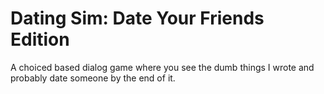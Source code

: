 # Dating Sim: Date Your Friends Edition
A choiced based dialog game where you see the dumb things I wrote and probably date someone by the end of it.

